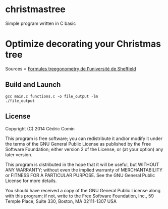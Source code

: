 # christmastree

Simple program written in C basic

# Optimize decorating your Christmas tree #
Sources = [Formules treegonometry de l'université de Sheffield](http://www.shef.ac.uk/polopoly_fs/1.227815!/image/formulas.jpg)


## Build and Launch ##

```shell
gcc main.c functions.c -o file_output -lm
./file_output
```

## License ##
Copyright (C) 2014 Cédric Comin

This program is free software; you can redistribute it and/or modify
it under the terms of the GNU General Public License as published by
the Free Software Foundation; either version 2 of the License, or
(at your option) any later version.

This program is distributed in the hope that it will be useful,
but WITHOUT ANY WARRANTY; without even the implied warranty of
MERCHANTABILITY or FITNESS FOR A PARTICULAR PURPOSE.  See the
GNU General Public License for more details.

You should have received a copy of the GNU General Public License
along with this program; if not, write to the Free Software
Foundation, Inc., 59 Temple Place, Suite 330, Boston, MA  02111-1307  USA
